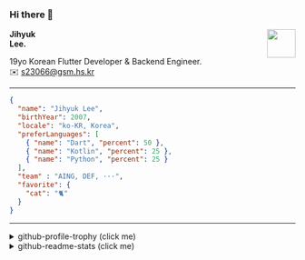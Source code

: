 ### Hi there 👋
<img src="https://github.githubassets.com/images/mona-loading-default.gif" width="50px" align="right">
</a>

**Jihyuk\
Lee.**

19yo Korean Flutter Developer & Backend Engineer.\
✉️ <s23066@gsm.hs.kr>

---

```json
{
  "name": "Jihyuk Lee",
  "birthYear": 2007,
  "locale": "ko-KR, Korea",
  "preferLanguages": [
    { "name": "Dart", "percent": 50 },
    { "name": "Kotlin", "percent": 25 },
    { "name": "Python", "percent": 25 }
  ],
  "team" : "AING, DEF, ···",
  "favorite": {
    "cat": "🐈"
  }
}
```
---
<details>
  <summary>github-profile-trophy (click me)</summary>
  
![](https://github-profile-trophy.vercel.app/?username=withJihyuk&row=1&column=8&theme=nord)
  
</details>
<details>
  <summary>github-readme-stats (click me)</summary>
  
<!--START_SECTION:waka-->
![Code Time](http://img.shields.io/badge/Code%20Time-792%20hrs%2014%20mins-blue)

![Lines of code](https://img.shields.io/badge/%EC%A0%80%EB%8A%94%20%EC%97%AC%ED%83%9C%EA%B9%8C%EC%A7%80%20-763.2%20thousand%20%EC%A4%84%EC%9D%98%20%EC%BD%94%EB%93%9C%EB%A5%BC%20%EC%9E%91%EC%84%B1%ED%96%88%EC%96%B4%EC%9A%94.-blue)

**저는 아침형 인간이에요. 🐤** 

```text
🌞 아침                     745 commits         █████░░░░░░░░░░░░░░░░░░░░   19.06 % 
🌆 낮　                     1368 commits        █████████░░░░░░░░░░░░░░░░   35.01 % 
🌃 저녁                     1438 commits        █████████░░░░░░░░░░░░░░░░   36.80 % 
🌙 밤　                     357 commits         ██░░░░░░░░░░░░░░░░░░░░░░░   09.14 % 
```


📊 **저는 이번주를 이렇게 시간을 보냈어요.** 

```text
🕑︎ Timezone: Asia/Seoul

💬 프로그래밍 언어들: 
Python                   1 hr 58 mins        ███████████████████████░░   92.51 % 
JSON                     6 mins              █░░░░░░░░░░░░░░░░░░░░░░░░   05.45 % 
Markdown                 1 min               ░░░░░░░░░░░░░░░░░░░░░░░░░   01.39 % 
Bash                     0 secs              ░░░░░░░░░░░░░░░░░░░░░░░░░   00.46 % 
Text                     0 secs              ░░░░░░░░░░░░░░░░░░░░░░░░░   00.10 % 

🔥 에디터들: 
VS Code                  2 hrs 7 mins        █████████████████████████   100.00 % 

💻 운영 체제들: 
Mac                      2 hrs 7 mins        █████████████████████████   100.00 % 
```


 Last Updated on 06/04/2025 18:47:51 UTC
<!--END_SECTION:waka-->

</details>

</div>

